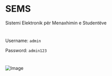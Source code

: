 # SEMS
Sistemi Elektronik për Menaxhimin e Studentëve
#
Username: `admin`

Password: `admin123`
#
![Image](https://i.imgur.com/urz8xKb.png)
